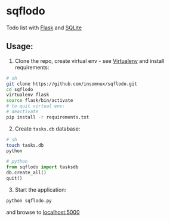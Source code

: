 sqflodo
=======

Todo list with [Flask](http://flask.pocoo.org/) and [SQLite](https://www.sqlite.org/)

## Usage:

1. Clone the repo, create virtual env - see [Virtualenv](https://virtualenv.pypa.io/en/latest/) and install requirements:

```sh
# sh
git clone https://github.com/insomnux/sqflodo.git
cd sqflodo
virtualenv flask
source flask/bin/activate
# to quit virtual env:
# deactivate
pip install -r requirements.txt
```

2. Create `tasks.db` database:

```sh
# sh
touch tasks.db
python
```

```python
# python
from sqflodo import tasksdb
db.create_all()
quit()
```

3. Start the application:

```sh
python sqflodo.py
```

and browse to [localhost:5000](http://localhost:5000)
